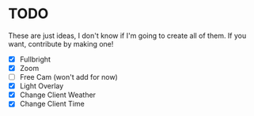 # TODO

These are just ideas, I don't know if I'm going to create all of them. If you want, contribute by making one!

- [x] Fullbright
- [x] Zoom
- [ ] Free Cam (won't add for now)
- [x] Light Overlay
- [x] Change Client Weather
- [x] Change Client Time
